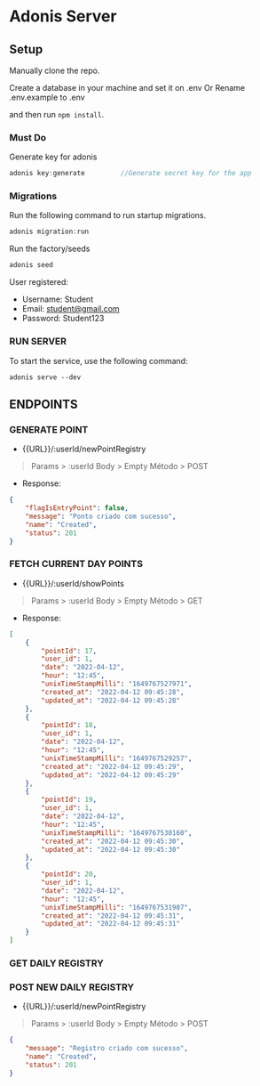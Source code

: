 # Adonis Server

## Setup
Manually clone the repo.

Create a database in your machine and set it on .env
Or
Rename .env.example to .env

and then run `npm install`.

### Must Do

Generate key for adonis
```js
adonis key:generate         //Generate secret key for the app
```

### Migrations

Run the following command to run startup migrations.

```js
adonis migration:run
```

Run the factory/seeds
```js
adonis seed
```

User registered:
- Username: Student
- Email: student@gmail.com
- Password: Student123

### RUN SERVER

To start the service, use the following command:
```
adonis serve --dev
```


## ENDPOINTS

### GENERATE POINT

- {{URL}}/:userId/newPointRegistry
 > Params > :userId
 > Body > Empty
 > Método > POST

- Response:
```json
{
	"flagIsEntryPoint": false,
	"message": "Ponto criado com sucesso",
	"name": "Created",
	"status": 201
}
```

### FETCH CURRENT DAY POINTS

- {{URL}}/:userId/showPoints
 > Params > :userId
 > Body > Empty
 > Método > GET

- Response:
```json
[   
    {
		"pointId": 17,
		"user_id": 1,
		"date": "2022-04-12",
		"hour": "12:45",
		"unixTimeStampMilli": "1649767527971",
		"created_at": "2022-04-12 09:45:28",
		"updated_at": "2022-04-12 09:45:28"
	},
	{
		"pointId": 18,
		"user_id": 1,
		"date": "2022-04-12",
		"hour": "12:45",
		"unixTimeStampMilli": "1649767529257",
		"created_at": "2022-04-12 09:45:29",
		"updated_at": "2022-04-12 09:45:29"
	},
	{
		"pointId": 19,
		"user_id": 1,
		"date": "2022-04-12",
		"hour": "12:45",
		"unixTimeStampMilli": "1649767530160",
		"created_at": "2022-04-12 09:45:30",
		"updated_at": "2022-04-12 09:45:30"
	},
	{
		"pointId": 20,
		"user_id": 1,
		"date": "2022-04-12",
		"hour": "12:45",
		"unixTimeStampMilli": "1649767531907",
		"created_at": "2022-04-12 09:45:31",
		"updated_at": "2022-04-12 09:45:31"
	}
]
```

### GET DAILY REGISTRY

### POST NEW DAILY REGISTRY
- {{URL}}/:userId/newPointRegistry
 > Params > :userId
 > Body > Empty
 > Método > POST
 
```json
{
	"message": "Registro criado com sucesso",
	"name": "Created",
	"status": 201
}
```
